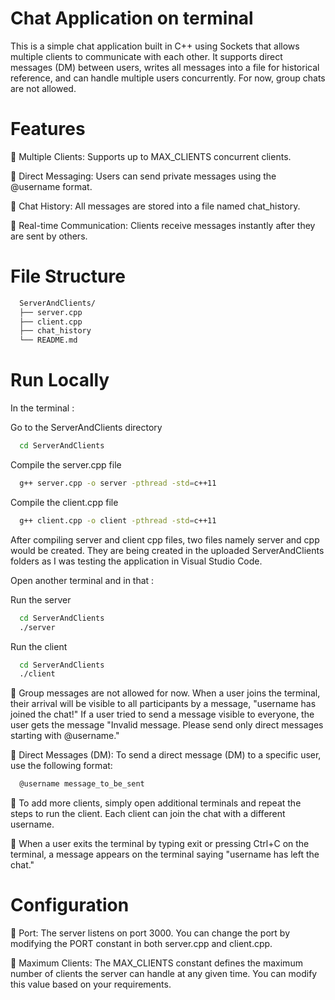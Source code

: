 
# Chat Application on terminal

This is a simple chat application built in C++ using Sockets that allows multiple clients to communicate with each other. It supports direct messages (DM) between users, writes all messages into a file for historical reference, and can handle multiple users concurrently. For now, group chats are not allowed.


# Features

🔹 Multiple Clients: Supports up to MAX_CLIENTS concurrent clients.

🔹 Direct Messaging: Users can send private messages using the @username format.

🔹 Chat History: All messages are stored into a file named chat_history.

🔹 Real-time Communication: Clients receive messages instantly after they are sent by others.
# File Structure

```bash
  ServerAndClients/
  ├── server.cpp          
  ├── client.cpp           
  ├── chat_history         
  └── README.md            
```
# Run Locally
In the terminal :

Go to the ServerAndClients directory 

```bash
  cd ServerAndClients
```

Compile the server.cpp file

```bash
  g++ server.cpp -o server -pthread -std=c++11
```

Compile the client.cpp file

```bash
  g++ client.cpp -o client -pthread -std=c++11
```
After compiling server and client cpp files, two files namely server and cpp would be created. They are being created in the uploaded ServerAndClients folders as I was testing the application in Visual Studio Code.

Open another terminal and in that :

Run the server

```bash
  cd ServerAndClients
  ./server
```

Run the client

```bash
  cd ServerAndClients
  ./client
```

🔹 Group messages are not allowed for now. When a user joins the terminal, their arrival will be visible to all participants by a message, "username has joined the chat!"
   If a user tried to send a message visible to everyone, the user gets the message "Invalid message. Please send only direct messages starting with @username."

🔹 Direct Messages (DM): To send a direct message (DM) to a specific user, use the following format:
```bash
  @username message_to_be_sent
```
🔹 To add more clients, simply open additional terminals and repeat the steps to run the client. Each client can join the chat with a different username.

🔹 When a user exits the terminal by typing exit or pressing Ctrl+C on the terminal, a message appears on the terminal saying "username has left the chat."




# Configuration

🔹 Port: The server listens on port 3000. You can change the port by modifying the PORT constant in both server.cpp and client.cpp.

🔹 Maximum Clients: The MAX_CLIENTS constant defines the maximum number of clients the server can handle at any given time. You can modify this value based on your requirements.

